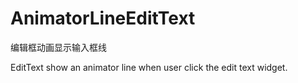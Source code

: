 # AnimatorLineEditText
编辑框动画显示输入框线

EditText show an animator line when user click the edit text widget.
